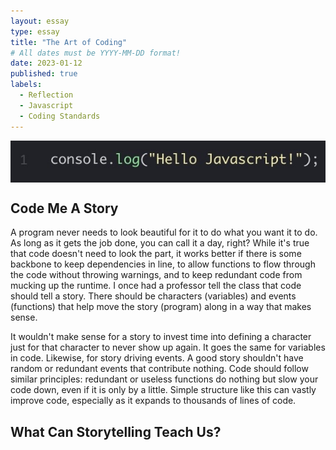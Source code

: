 ```yaml
---
layout: essay
type: essay
title: "The Art of Coding"
# All dates must be YYYY-MM-DD format!
date: 2023-01-12
published: true
labels:
  - Reflection
  - Javascript
  - Coding Standards
---
```


<img class="img-fluid" src="../img/hello-java.jpeg" alt="Picture" style="display: block; margin: 0 auto" />

## Code Me A Story
A program never needs to look beautiful for it to do what you want it to do. As long as it gets the job done, you can call it a day, right? While it's true that code doesn't need to look the part, it works better if there is some backbone to keep dependencies in line, to allow functions to flow through the code without throwing warnings, and to keep redundant code from mucking up the runtime. I once had a professor tell the class that code should tell a story. There should be characters (variables) and events (functions) that help move the story (program) along in a way that makes sense. 

It wouldn't make sense for a story to invest time into defining a character just for that character to never show up again. It goes the same for variables in code. Likewise, for story driving events. A good story shouldn't have random or redundant events that contribute nothing. Code should follow similar principles: redundant or useless functions do nothing but slow your code down, even if it is only by a little. Simple structure like this can vastly improve code, especially as it expands to thousands of lines of code.

## What Can Storytelling Teach Us?



